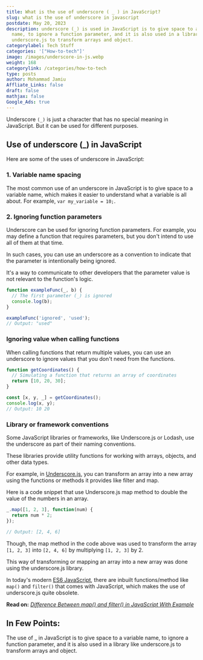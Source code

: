 ```yaml
---
title: What is the use of underscore ( _ ) in JavaScript?
slug: what is the use of underscore in javascript
postdate: May 20, 2023
description: underscore (_) is used in JavaScript is to give space to a variable
  name, to ignore a function parameter, and it is also used in a library like
  underscore.js to transform arrays and object.
categorylabel: Tech Stuff
categories: '["How-to-tech"]'
image: /images/underscore-in-js.webp
weight: 168
categorylink: /categories/how-to-tech
type: posts
author: Mohammad Jamiu
Affliate_Links: false
draft: false
mathjax: false
Google_Ads: true
---
```

Underscore `(_)` is just a character that has no special meaning in JavaScript. But it can be used for different purposes.

## Use of underscore (_) in JavaScript

Here are some of the uses of underscore in JavaScript:

### 1. Variable name spacing

The most common use of an underscore in JavaScript is to give space to a variable name, which makes it easier to understand what a variable is all about. For example, `var my_variable = 10;`.

### 2. Ignoring function parameters

Underscore can be used for ignoring function parameters. For example, you may define a function that requires parameters, but you don't intend to use all of them at that time. 

In such cases, you can use an underscore as a convention to indicate that the parameter is intentionally being ignored. 

It's a way to communicate to other developers that the parameter value is not relevant to the function's logic.

```javascript
function exampleFunc(_, b) {
  // The first parameter (_) is ignored
  console.log(b);
}

exampleFunc('ignored', 'used');
// Output: "used"
```

### Ignoring value when calling functions

When calling functions that return multiple values, you can use an underscore to ignore values that you don't need from the functions.

```javascript
function getCoordinates() {
  // Simulating a function that returns an array of coordinates
  return [10, 20, 30];
}

const [x, y, _] = getCoordinates();
console.log(x, y);
// Output: 10 20
```

### Library or framework conventions

Some JavaScript libraries or frameworks, like Underscore.js or Lodash, use the underscore as part of their naming conventions. 

These libraries provide utility functions for working with arrays, objects, and other data types. 

For example, in [Underscore.js](https://underscorejs.org/), you can transform an array into a new array using the functions or methods it provides like filter and map. 

Here is a code snippet that use Underscore.js map method to double the value of the numbers in an array.

```javascript
_.map([1, 2, 3], function(num) {
  return num * 2;
});

// Output: [2, 4, 6]
```

Though, the map method in the code above was used to transform the array `[1, 2, 3]` into `[2, 4, 6]` by multiplying `[1, 2, 3]` by 2.  

This way of transforming or mapping an array into a new array was done using the underscore.js library.

In today's modern [ES6 JavaScript](/how-to-tech/explain-es6-in-detail/), there are inbuilt functions/method like `map()` and `filter()` that comes with JavaScript, which makes the use of underscore.js quite obsolete.

**Read on:** *[Difference Between map() and filter() in JavaScript With Example](/how-to-tech/difference-between-map-and-filter-in-javascript-with-example/)*

## In Few Points:

The use of _ in JavaScript is to give space to a variable name, to ignore a function parameter, and it is also used in a library like underscore.js to transform arrays and object.